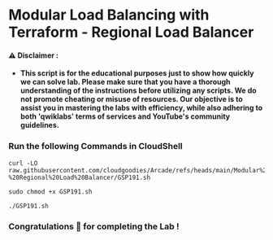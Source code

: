 #  Modular Load Balancing with Terraform - Regional Load Balancer


#### ⚠️ Disclaimer :
- **This script is for the educational purposes just to show how quickly we can solve lab. Please make sure that you have a thorough understanding of the instructions before utilizing any scripts. We do not promote cheating or  misuse of resources. Our objective is to assist you in mastering the labs with efficiency, while also adhering to both 'qwiklabs' terms of services and YouTube's community guidelines.**

### Run the following Commands in CloudShell 

```
curl -LO raw.githubusercontent.com/cloudgoodies/Arcade/refs/heads/main/Modular%20Load%20Balancing%20with%20Terraform%20-%20Regional%20Load%20Balancer/GSP191.sh

sudo chmod +x GSP191.sh

./GSP191.sh
```

### Congratulations 🎉 for completing the Lab !
